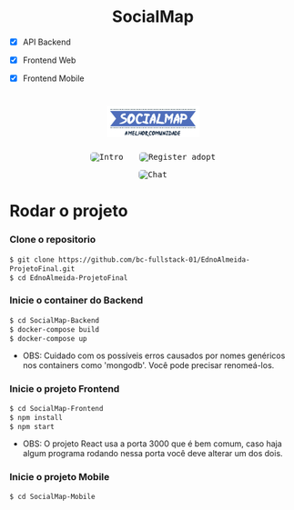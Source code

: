 <h1 align="center">
  SocialMap
</h1>

- [x] API Backend
- [x] Frontend Web
- [x] Frontend Mobile


<h1 align="center">
  <img alt="NextLevelWeek" title="#NextLevelWeek" src="./midias/logo6.png"/>
</h1>


<p align="center">
  <kbd>
    <img width="250" style="border-radius: 5px" height="450" src="./midias/mobile_exemple.gif" alt="Intro">
  </kbd>
  &nbsp;&nbsp;&nbsp;&nbsp;
  <kbd>
    <img width="250" style="border-radius: 5px" height="450" src="./midias/mobile_exemple2.gif" alt="Register adopt">
  </kbd>
</p>
<p align="center">
<kbd>
  <img width="650" style="border-radius: 5px" height="400" src="./midias/web-exemple.gif" alt="Chat">
</kbd>
</p>


# Rodar o projeto

### Clone o repositorio
```shell
$ git clone https://github.com/bc-fullstack-01/EdnoAlmeida-ProjetoFinal.git
$ cd EdnoAlmeida-ProjetoFinal
```

### Inicie o container do Backend
```shell
$ cd SocialMap-Backend
$ docker-compose build
$ docker-compose up
```
* OBS: Cuidado com os possíveis erros causados por nomes genéricos nos containers como 'mongodb'. Você pode precisar renomeá-los.

### Inicie o projeto Frontend
```shell
$ cd SocialMap-Frontend
$ npm install
$ npm start
```
* OBS: O projeto React usa a porta 3000 que é bem comum, caso haja algum programa rodando nessa porta você deve alterar um dos dois.
  
### Inicie o projeto Mobile
```shell
$ cd SocialMap-Mobile

```